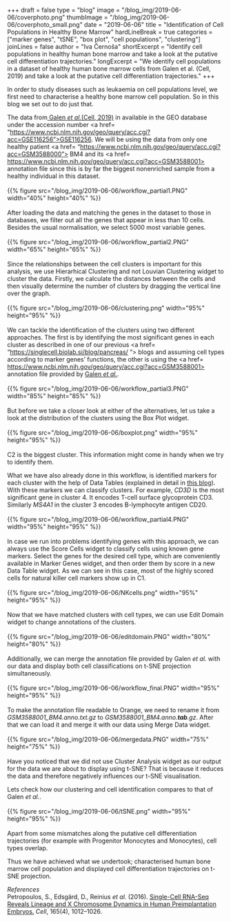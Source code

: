 +++
draft = false
type = "blog"
image = "/blog_img/2019-06-06/coverphoto.png"
thumbImage = "/blog_img/2019-06-06/coverphoto_small.png"
date = "2019-06-06"
title = "Identification of Cell Populations in Healthy Bone Marrow"
hardLineBreak = true 
categories = ["marker genes", "tSNE", "box plot", "cell populations", "clustering"]
joinLines = false
author = "Iva Černoša"
shortExcerpt = "Identify cell populations in healthy human bone marrow and take a look at the putative cell differentiation trajectories." 
longExcerpt = "We identify cell populations in a dataset of healthy human bone marrow cells from Galen et al. (Cell, 2019) and take a look at the putative cell differentiation trajectories." 
+++

In order to study diseases such as leukaemia on cell populations level, we first need to characterise a healthy bone marrow cell population. So in this blog we set out to do just that. 

The data from<a href= “https://www.sciencedirect.com/science/article/pii/S0092867419300947”> Galen  <i> et al.</i>(Cell, 2019)</a> in available in the GEO database under the accession number <a href= “https://www.ncbi.nlm.nih.gov/geo/query/acc.cgi?acc=GSE116256”>GSE116256</a>. We will be using the data from only one healthy patient <a href= “https://www.ncbi.nlm.nih.gov/geo/query/acc.cgi?acc=GSM3588000”> BM4 </a> and its <a href= https://www.ncbi.nlm.nih.gov/geo/query/acc.cgi?acc=GSM3588001> annotation file </a> since this is by far the biggest nonenriched sample from a healthy individual in this dataset. 
\
\
{{% figure src="/blog_img/2019-06-06/workflow_partial1.PNG" width="40%" height="40%" %}}
\
\
After loading the data and matching the genes in the dataset to those in databases, we filter out all the genes that appear in less than 10 cells. Besides the usual normalisation, we select 5000 most variable genes. 
\
\
{{% figure src="/blog_img/2019-06-06/workflow_partial2.PNG" width="65%" height="65%" %}}
\
\
Since the relationships between the cell clusters is important for this analysis, we use Hierarhical Clustering and not Louvian Clustering widget to cluster the data. Firstly, we calculate the distances between the cells and then visually determine the number of clusters by dragging the vertical line over the graph.
\
\
{{% figure src="/blog_img/2019-06-06/clustering.png" width="95%" height="95%" %}}
\
\
We can tackle the identification of the clusters using two different approaches. The first is by identifying the most significant genes in each cluster as described in one of our previous <a href= “https://singlecell.biolab.si/blog/pancreas/ “> blogs</a> and assuming cell types according to marker genes’ functions, the other is using the <a href= https://www.ncbi.nlm.nih.gov/geo/query/acc.cgi?acc=GSM3588001> annotation file </a> provided by <a href= “https://www.sciencedirect.com/science/article/pii/S0092867419300947”> Galen  <i> et al.</i></a>.
\
\
{{% figure src="/blog_img/2019-06-06/workflow_partial3.PNG" width="85%" height="85%" %}}
\
\
But before we take a closer look at either of the alternatives, let us take a look at the distribution of the clusters using the Box Plot widget. 
\
\
{{% figure src="/blog_img/2019-06-06/boxplot.png" width="95%" height="95%" %}}
\
\
C2 is the biggest cluster. This information might come in handy when we try to identify them.
<br>

What we have also already done in this workflow, is identified markers for each cluster with the help of Data Tables (explained in detail in <a href= “https://singlecell.biolab.si/blog/pancreas/“> this blog</a>). With these markers we can classify clusters. For example, <i>CD3D</i> is the most significant gene in cluster 4. It encodes T-cell surface glycoprotein CD3. Similarly <i>MS4A1</i> in the cluster 3 encodes B-lymphocyte antigen CD20.
\
\
{{% figure src="/blog_img/2019-06-06/workflow_partial4.PNG" width="95%" height="95%" %}}
\
\
In case we run into problems identifying genes with this approach, we can always use the Score Cells widget to classify cells using known gene markers. Select the genes for the desired cell type, which are conveniently available in Marker Genes widget, and then order them by score in a new Data Table widget. As we can see in this case, most of the highly scored cells for natural killer cell markers show up in C1. 
\
\
{{% figure src="/blog_img/2019-06-06/NKcells.png" width="95%" height="95%" %}}
\
\
Now that we have matched clusters with cell types, we can use Edit Domain widget to change annotations of the clusters. 
\
\
{{% figure src="/blog_img/2019-06-06/editdomain.PNG" width="80%" height="80%" %}}
\
\
Additionally, we can merge the annotation file provided by Galen  <i> et al.</i></a> with our data and display both cell classifications on t-SNE projection simultaneously. 
\
\
{{% figure src="/blog_img/2019-06-06/workflow_final.PNG" width="95%" height="95%" %}}
\
\
To make the annotation file readable to Orange, we need to rename it from <i>GSM3588001_BM4.anno.txt.gz</i> to <i>GSM3588001_BM4.anno.<b>tab</b>.gz</i>. After that we can load it and merge it with our data using Merge Data widget.
\
\
{{% figure src="/blog_img/2019-06-06/mergedata.PNG" width="75%" height="75%" %}}
\
\
Have you noticed that we did not use Cluster Analysis widget as our output for the data we are about to display using t-SNE? That is because it reduces the data and therefore negatively influences our t-SNE visualisation. 
<br>

Lets check how our clustering and cell identification compares to that of Galen  <i> et al.</i>.
\
\
{{% figure src="/blog_img/2019-06-06/tSNE.png" width="95%" height="95%" %}}
\
\
Apart from some mismatches along the putative cell differentiation trajectories (for example with Progenitor Monocytes and Monocytes), cell types overlap. 
<br>    

Thus we have achieved what we undertook; characterised human bone marrow cell population and displayed cell differentiation trajectories on t-SNE projection.

*References* 
\
Petropoulos, S., Edsgärd, D., Reinius <i>et al.</i> (2016). <a href=”https://www.cell.com/fulltext/S0092-8674(16)30280-X”>Single-Cell RNA-Seq Reveals Lineage and X Chromosome Dynamics in Human Preimplantation Embryos.</a> <i>Cell</i>, 165(4), 1012–1026.
<!-- popravi-->